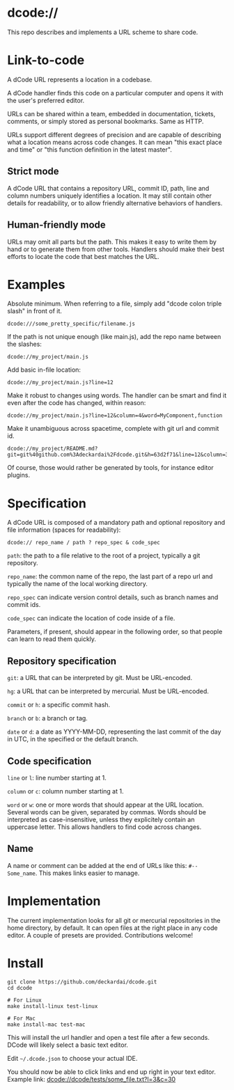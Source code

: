 # dcode://

This repo describes and implements a URL scheme to share code.

# Link-to-code

A dCode URL represents a location in a codebase.

A dCode handler finds this code on a particular computer and opens it with the user's preferred editor.

URLs can be shared within a team, embedded in documentation, tickets, comments, or simply stored as personal bookmarks. Same as HTTP.

URLs support different degrees of precision and are capable of describing what a location means across code changes. It can mean "this exact place and time" or "this function definition in the latest master".

## Strict mode

A dCode URL that contains a repository URL, commit ID, path, line and column numbers uniquely identifies a location. It may still contain other details for readability, or to allow friendly alternative behaviors of handlers.

## Human-friendly mode

URLs may omit all parts but the path. This makes it easy to write them by hand or to generate them from other tools. Handlers should make their best efforts to locate the code that best matches the URL.

# Examples

Absolute minimum. When referring to a file, simply add "dcode colon triple slash" in front of it.

    dcode:///some_pretty_specific/filename.js

If the path is not unique enough (like main.js), add the repo name between the slashes:

    dcode://my_project/main.js

Add basic in-file location:

    dcode://my_project/main.js?line=12

Make it robust to changes using words. The handler can be smart and find it even after the code has changed, within reason:

    dcode://my_project/main.js?line=12&column=4&word=MyComponent,function

Make it unambiguous across spacetime, complete with git url and commit id.

    dcode://my_project/README.md?git=git%40github.com%3Adeckardai%2Fdcode.git&h=63d2f71&line=12&column=3

Of course, those would rather be generated by tools, for instance editor plugins.


# Specification

A dCode URL is composed of a mandatory path and optional repository and file information (spaces for readability):

    dcode:// repo_name / path ? repo_spec & code_spec

`path`: the path to a file relative to the root of a project, typically a git repository.

`repo_name`: the common name of the repo, the last part of a repo url and typically the name of the local working directory.

`repo_spec` can indicate version control details, such as branch names and commit ids.

`code_spec` can indicate the location of code inside of a file.

Parameters, if present, should appear in the following order, so that people can learn to read them quickly.

## Repository specification

`git`: a URL that can be interpreted by git. Must be URL-encoded.

`hg`: a URL that can be interpreted by mercurial. Must be URL-encoded.

`commit` or `h`: a specific commit hash.

`branch` or `b`: a branch or tag.

`date` or `d`: a date as YYYY-MM-DD, representing the last commit of the day in UTC, in the specified or the default branch.

## Code specification

`line` or `l`: line number starting at 1.

`column` or `c`: column number starting at 1.

`word` or `w`: one or more words that should appear at the URL location. Several words can be given, separated by commas. Words should be interpreted as case-insensitive, unless they explicitely contain an uppercase letter. This allows handlers to find code across changes.

## Name

A name or comment can be added at the end of URLs like this: `#--Some_name`. This makes links easier to manage.


# Implementation

The current implementation looks for all git or mercurial repositories in the home directory, by default. It can open files at the right place in any code editor. A couple of presets are provided. Contributions welcome!


# Install

    git clone https://github.com/deckardai/dcode.git
    cd dcode

    # For Linux
    make install-linux test-linux

    # For Mac
    make install-mac test-mac

This will install the url handler and open a test file after a few seconds.
DCode will likely select a basic text editor.

Edit `~/.dcode.json` to choose your actual IDE.

You should now be able to click links and end up right in your text editor. Example link: [dcode://dcode/tests/some_file.txt?l=3&c=30](dcode://dcode/tests/some_file.txt?l=3&c=30)
